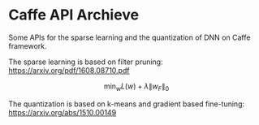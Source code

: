 # Caffe API Archieve

Some APIs for the sparse learning and the quantization of DNN on Caffe framework.

The sparse learning is based on filter pruning:
https://arxiv.org/pdf/1608.08710.pdf

```math
\min_{w} L(w)+\lambda \|w_F\|_0
```

The quantization is based on k-means and gradient based fine-tuning:
https://arxiv.org/abs/1510.00149

